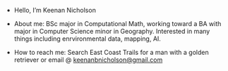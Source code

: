- Hello, I’m Keenan Nicholson

- About me: BSc major in Computational Math, working toward a BA with major in Computer Science minor in Geography. Interested in many things including enrvironmental data, mapping, AI.

- How to reach me: Search East Coast Trails for a man with a golden retriever or email @ keenanbnicholson@gmail.com
